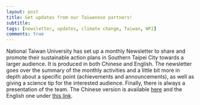 ```yaml
---
layout: post
title: Get updates from our Taiwanese partners! 
subtitle: 
tags: [newsletter, updates, climate change, Taiwan, WP2]
comments: true
---
```


National Taiwan University has set up a monthly Newsletter to share and promote their sustainable action plans in Southern Taipei City towards a larger audience. It is produced in both Chinese and English. The newsletter goes over the summary of the monthly activities and a little bit more in depth about a specific point (achievements and announcements), as well as giving a science tip for the interested audience. Finally, there is always a presentation of the team. 
The Chinese version is available [here](http://www.ipcs.ntu.edu.tw/page/about/index.aspx?kind=2169) and the English one under [this link](http://www.ipcs.ntu.edu.tw/page/about/index.aspx?kind=2170).


